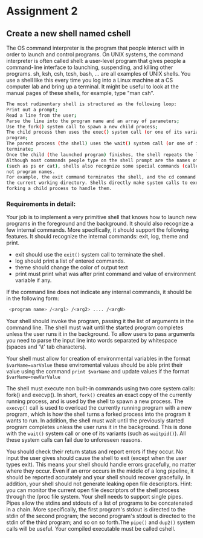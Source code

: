 # Assignment 2
## Create a new shell named cshell
The OS command interpreter is the program that people interact with in order to launch and control
programs. On UNIX systems, the command interpreter is often called shell: a user-level program that
gives people a command-line interface to launching, suspending, and killing other programs. sh, ksh,
csh, tcsh, bash, ... are all examples of UNIX shells. You use a shell like this every time you log into a
Linux machine at a CS computer lab and bring up a terminal. It might be useful to look at the manual
pages of these shells, for example, type "man csh".
```sh
The most rudimentary shell is structured as the following loop:
Print out a prompt;
Read a line from the user;
Parse the line into the program name and an array of parameters;
Use the fork() system call to spawn a new child process;
The child process then uses the exec() system call (or one of its variants) to launch the specified
program;
The parent process (the shell) uses the wait() system call (or one of its variants) to wait for the child to
terminate;
Once the child (the launched program) finishes, the shell repeats the loop by jumping to 1.
Although most commands people type on the shell prompt are the names of other UNIX programs
(such as ps or cat), shells also recognize some special commands (called internal commands) that are
not program names. 
For example, the exit command terminates the shell, and the cd command changes
the current working directory. Shells directly make system calls to execute these commands, instead of
forking a child process to handle them.
```
### Requirements in detail:
Your job is to implement a very primitive shell that knows how to launch new programs in the
foreground and the background. It should also recognize a few internal commands. More specifically, it
should support the following features.
It should recognize the internal commands: exit, log, theme and print. 
- exit should use the `exit()` system call to terminate the shell. 
- log should print a list of entered commands.
- theme should change the color of output text
- print must print what was after print command and value of environment variable if any.

If the command line does not indicate any internal commands, it should be in the following form:
```sh
 <program name> /<arg1> /<arg2> .... /<argN>
```
  
Your shell should invoke the program, passing it the list of arguments in the command line. The shell
must wait until the started program completes unless the user runs it in the background.
To allow users to pass arguments you need to parse the input line into words separated by whitespace
(spaces and '\t' tab characters).

Your shell must allow for creation of environmental variables in the format `$varName=varValue`
  these enviromental values should be able print their value using the command `print $varName` and 
  update values if the format `$varName=newVarValue`
  
The shell must execute non built-in commands using two core system calls: fork() and execvp(). 
  In short, `fork()` creates an exact copy of the currently running process, and is used by
the shell to spawn a new process. The `execvp()` call is used to overload the currently running program
with a new program, which is how the shell turns a forked process into the program it wants to run. In
addition, the shell must wait until the previously started program completes unless the user runs it in
the background. This is done with the `wait()` system call or one of its variants (such as
`waitpid()`). All these system calls can fail due to unforeseen reasons.

You should check their return status and report errors if they occur.
No input the user gives should cause the shell to exit (except when the user types exit). This
means your shell should handle errors gracefully, no matter where they occur. Even if an error occurs in
the middle of a long pipeline, it should be reported accurately and your shell should recover gracefully.
In addition, your shell should not generate leaking open file descriptors. Hint: you can monitor the
current open file descriptors of the shell process through the /proc file system.
Your shell needs to support single pipes. Pipes allow the stdins and stdouts of a list of programs to be
concatenated in a chain. More specifically, the first program's stdout is directed to the stdin of the
second program; the second program's stdout is directed to the stdin of the third program; and so on so
forth.The `pipe()` and `dup2()` system calls will be useful.
Your compiled executable must be called cshell.
